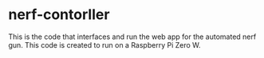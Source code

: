 # nerf-contorller
This is the code that interfaces and run the web app for the automated nerf gun. This code is created to run on a Raspberry Pi Zero W.

